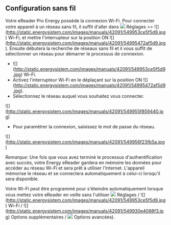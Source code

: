 ## Configuration sans fil 

Votre eReader Pro Energy possède la connexion Wi-Fi. Pour connecter votre appareil à un réseau sans fil, il suffit d'aller dans ![](http://static.energysistem.com/images/manuals/42091/5499468057a7f.jpg) Réglages >> ![] (http://static.energysistem.com/images/manuals/42091/549953ce5f5d9.jpg) Wi-Fi, et mettre l'interrupteur sur la position ON ![] (http://static.energysistem.com/images/manuals/42091/54995472af5d9.jpg). Ensuite débutera la recherche de réseaux sans fil et il vous suffit de sélectionner un réseau pour démarrer le processus de connexion. 

- ![] (http://static.energysistem.com/images/manuals/42091/549953ce5f5d9.jpg) Wi-Fi.
- Activez l'interrupteur Wi-Fi en le déplaçant sur la position ON  ![] (http://static.energysistem.com/images/manuals/42091/54995472af5d9.jpg).
- Sélectionnez le réseau auquel vous souhaitez vous connecter.

![] (http://static.energysistem.com/images/manuals/42091/549955f859440.jpg)

- Pour paramétrer la connexion, saisissez le mot de passe du réseau.

![] (http://static.energysistem.com/images/manuals/42091/549956f23fb5a.jpg)

*Remarque:* Une fois que vous avez terminé le processus d'authentification avec succès, votre Energy eReader gardera en mémoire les données pour accéder au réseau Wi-Fi et sera prêt à utiliser l'Internet. L'appareil mémorise le réseau et se connectera automatiquement à celui-ci lorsqu'il sera disponible. 

Votre Wi-Fi peut être programmé pour s'éteindre automatiquement lorsque vous mettez votre eReader en veille sans l'utiliser ![](http://static.energysistem.com/images/manuals/42091/5499468057a7f.jpg) Réglages / ![] (http://static.energysistem.com/images/manuals/42091/549953ce5f5d9.jpg) Wi-Fi / ![] (http://static.energysistem.com/images/manuals/42091/549930e4088f3.jpg) Options supplémentaires / ![](http://static.energysistem.com/images/manuals/42091/5499468057a7f.jpg) Options avancées).
